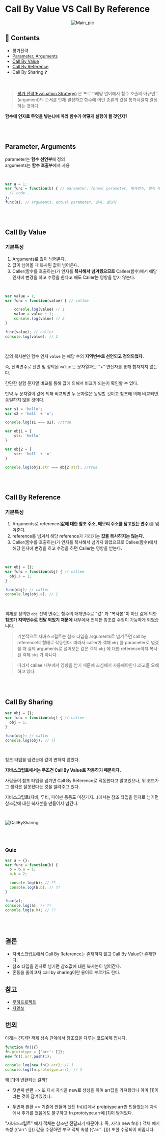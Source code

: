 # Call By Value VS Call By Reference

<div align=center>

![Main_pic](https://github.com/SeonHyungJo/FrontEnd-Dev/blob/master/assets/image/CallByValue.png?raw=true)

</div>

## :speech_balloon: Contents

- 평가전략
- [Parameter, Arguments](#Parameter,-Arguments)
- [Call By Value](#Call-By-Value)
- [Call By Reference](#Call-By-Reference)
- Call By Sharing :question:

</br>

> [평가 전략(Evaluation Strategy)](https://ko.wikipedia.org/wiki/%ED%8F%89%EA%B0%80_%EC%A0%84%EB%9E%B5_(%EC%BB%B4%ED%93%A8%ED%84%B0_%ED%94%84%EB%A1%9C%EA%B7%B8%EB%9E%98%EB%B0%8D)) 은 프로그래밍 언어에서 함수 호출의 아규먼트(argument)의 순서를 언제 결정하고 함수에 어떤 종류의 값을 통과시킬지 결정하는 것이다.

**함수에 인자로 무엇을 넣는냐에 따라 함수가 어떻게 실행이 될 것인지?**

</br>
</br>

## Parameter, Arguments

parameter는 **함수 선언부**에 정의
</br>
arguments는 **함수 호출부**에서 사용

</br>

```javascript
var a = 1;
var func = function(b) { // parameter, formal parameter, 매개변수, 형식 매개변수
  // code...
};
func(a); // arguments, actual parameter, 인자, 실인자
```

</br>
</br>

## Call By Value

### 기본특성

1. Arguments로 값이 넘어온다.
2. 값이 넘어올 때 복사된 값이 넘어온다.
3. Caller(함수를 호출하는)가 인자를 **복사해서 넘겨줬으므로** Callee(함수)에서 해당 인자에 변경을 하고 수정을 한다고 해도 Caller는 영향을 받지 않는다.

</br>

```javascript
var value = 1;
var func = function(value) { // callee

    console.log(value) // 1
    value = value + 1;
    console.log(value) // 2
}

func(value); // caller
console.log(value); // 1
```

</br>

값의 복사본인 함수 인자 `value` 는 해당 수의 **지역변수로 선언되고 정의되었다.**
</br>

즉, 전역변수로 선언 및 정의된 `value` 는 문자열과는 "+" 연산자를 통해 합쳐지지 않는다.
</br>

간단한 실험 문자열 비교를 통해 값에 의해서 비교가 되는지 확인할 수 있다.
</br>

만약 두 문자열이 값에 의해 비교되면 두 문자열은 동일할 것이고 참조에 의해 비교되면 동일하지 않을 것이다.

```javascript
var s1 = 'hello';
var s2 = 'hell' + 'o';

console.log(s1 === s2); //true

var obj1 = {
    str: 'hello'
}

var obj2 = {
    str: 'hell' + 'o'
}

console.log(obj1.str === obj2.str); //true
```

</br>
</br>

## Call By Reference

### 기본특성

1. Arguments로 reference(**값에 대한 참조 주소, 메모리 주소를 담고있는 변수**)를 넘겨준다.
2. reference를 넘겨서 해당 reference가 가리키는 **값을 복사하지는 않는다.**
3. Caller(함수를 호출하는)가 인자를 복사해서 넘기지 않았으므로 Callee(함수)에서 해당 인자에 변경을 하고 수정을 하면 Caller는 영향을 받는다.

</br>

```javascript
var obj = {};
var func = function(obj) { // callee
  obj.a = 1;
}

func(obj); // caller
console.log(obj.a); // 1
```

</br>

객체를 정의한 `obj` 전역 변수는 함수의 매개변수로 "값" 과 "복사본"이 아닌 값에 의한 **참조가 지역변수로 전달 되었기 때문에** 내부에서 언제든 참조값 수정이 가능하게 되었습니다.
</br>

> 기본적으로 자바스크립트는 참조 타입을 arguments로 넘겨주면 call by reference의 형태로 작동한다.
따라서 caller가 객체 `obj` 를 parameter로 넘겼을 때 실제 arguments로 넘어오는 값은 객체 `obj` 에 대한 reference이지 복사된 객체 `obj` 가 아니다.

> 따라서 callee 내부에서 영향을 받기 때문에 조심해서 사용해야한다.라고들 오해하고 있다.

</br>
</br>

## Call By Sharing

```javascript
var obj = {};
var func = function(obj) { // callee
  obj = 1;
}

func(obj); // caller
console.log(obj); // {}
```

</br>

참조 타입을 넘겼는데 값이 변하지 않았다.
</br>

**자바스크립트에서는 무조건 Call By Value로 작동하기 때문이다.**
</br>

사람들이 참조 타입을 넘기면 Call By Reference로 작동한다고 알고있으나, 위 코드가 그 생각은 잘못됬다는 것을 알려주고 있다.
</br>

자바스크립트(자바, 루비, 파이썬 등등도 마찬가지…)에서는 참조 타입을 인자로 넘기면 참조값에 대한 복사본을 만들어서 넘긴다.

</br>

![CallBySharing](https://github.com/SeonHyungJo/FrontEnd-Dev/blob/master/assets/image/CallBySharing.png?raw=true)

</br>
</br>

### Quiz

```javascript
var a = {};
var func = function(b) {
  b = b.a = 1;
  b.b = 2;

  console.log(b); // ??
  console.log(b.b); // ??
}

func(a);
console.log(a); // ??
console.log(a.b); // ??
```

</br>
</br>

## 결론

- 자바스크립트에서 Call By Reference는 존재하지 않고 Call By Value만 존재한다.
- 참조 타입을 인자로 넘기면 참조값에 대한 복사본이 넘어간다.
- 혼동을 줄이고자 call by sharing이란 용어로 부르기도 한다.

## 참고

- [무하프로젝트](http://mohwaproject.tistory.com/entry/%EC%9E%90%EB%B0%94%EC%8A%A4%EB%A6%BD%ED%8A%B8%EC%97%90%EC%84%9C-%EA%B0%92%EA%B3%BC-%EC%B0%B8%EC%A1%B0%EC%9D%98-%EC%B0%A8%EC%9D%B4)
- [자알쓰](https://blog.perfectacle.com/2017/10/30/js-014-call-by-value-vs-call-by-reference/)

## 번외

아래는 간단한 객체 상속 관계에서 참조값을 다루는 코드예제 입니다.

```javascript
function fn(){}
fn.prototype = {'arr': []};
new fn().arr.push(1);

console.log(new fn().arr); // 1
console.log(fn.prototype.arr); // 1
```

왜 [1]이 반환되는 걸까?

- 첫번째 반환 => 또 다시 자식을 new로 생성을 하여 arr값을 가져왔더니 이미 [1]이라는 것이 담겨있었다.

- 두번째 봔환 => 기존에 만들어 놨던 fn(){}에서 protptype.arr만 만들었는데 자식에서 추가를 했음에도 불구하고 fn.prototype.arr에 [1]이 담겨있다.

"자바스크립트" 에서 객체는 참조만 전달되기 때문이다. 즉, 자식( new fn() ) 객체 에서 속성 ({'arr': []})  값을 수정하면 부모 객체 속성 ({'arr': []}) 또한 수정되어 버립니다.